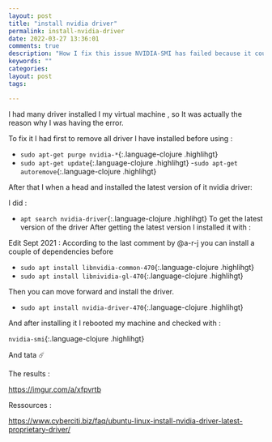 ```yaml
---
layout: post
title: "install nvidia driver"
permalink: install-nvidia-driver
date: 2022-03-27 13:36:01
comments: true
description: "How I fix this issue NVIDIA-SMI has failed because it couldn't communicate with the NVIDIA driver. Make sure that the latest NVIDIA driver is installed and running"
keywords: ""
categories:
layout: post
tags:

---
```


I had many driver installed I my virtual machine , so It was actually the reason why I was having the error.

To fix it I had first to remove all driver I have installed before using :
- `sudo apt-get purge nvidia-*`{:.language-clojure .highlihgt}
- `sudo apt-get update`{:.language-clojure .highlihgt}
-`sudo apt-get autoremove`{:.language-clojure .highlihgt}

After that I when a head and installed the latest version of it nvidia driver:

I did :

- `apt search nvidia-driver`{:.language-clojure .highlihgt} 
To get the latest version of the driver
After getting the latest version I installed it with :

Edit Sept 2021 : According to the last comment  by @a-r-j  you can install a couple of dependencies before 
   * `sudo apt install libnvidia-common-470`{:.language-clojure .highlihgt}
   * `sudo apt install libnividia-gl-470`{:.language-clojure .highlihgt}

Then you can move forward and install the driver. 

   * `sudo apt install nvidia-driver-470`{:.language-clojure .highlihgt}


And after installing it I rebooted my machine and checked with :
  
 `nvidia-smi`{:.language-clojure .highlihgt}
 
 And tata ☄️
 
 The results :
 
 https://imgur.com/a/xfpvrtb
 
 Ressources :
 
 https://www.cyberciti.biz/faq/ubuntu-linux-install-nvidia-driver-latest-proprietary-driver/
 
  
  
  
